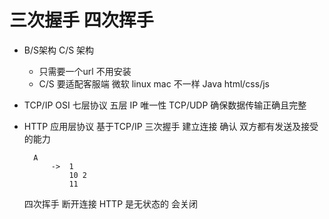# 三次握手 四次挥手

- B/S架构
    C/S 架构
    - 只需要一个url 不用安装
    - C/S 要适配客服端 微软 linux mac 不一样
        Java html/css/js
    
- TCP/IP
    OSI 七层协议 五层
    IP 唯一性
    TCP/UDP     确保数据传输正确且完整
- HTTP 应用层协议 基于TCP/IP 
    三次握手   建立连接
        确认 双方都有发送及接受的能力

        A
            ->  1
                10 2
                11
    四次挥手   断开连接 
    HTTP 是无状态的 会关闭
